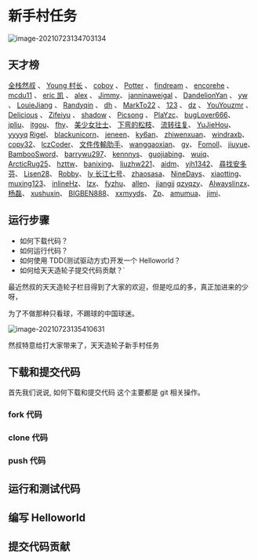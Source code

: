 # 新手村任务

![image-20210723134703134](https://gitee.com/josephxia/picgo/raw/master/juejin/image-20210723134703134.png)

## 天才榜

[全栈然叔](https://github.com/su37josephxia) 、
[Young 村长](https://github.com/57code) 、
[coboy](https://github.com/amebyte) 、
[Potter](https://github.com/yxw007) 、
[findream](https://github.com/224137748) 、
[encorehe](https://github.com/encorehe) 、
[mcdu11](https://github.com/mcdu11) 、
[eric 凯](https://github.com/yk-knight) 、
[alex](https://github.com/alexgy1) 、
[Jimmy](https://github.com/First-Jim)、
[janninaweigal](https://github.com/janninaweigal) 、
[DandelionYan](https://github.com/DandelionYan) 、
[yw](https://github.com/yanwufly) 、
[LouieJiang](https://github.com/LouieJiang) 、
[Randyqin](https://github.com/qinran0423) 、
[dh](https://github.com/xf017946) 、
[MarkTo22](https://github.com/MarkTo22) 、
[123](https://github.com/141110126/) 、
[dz](https://github.com/dongson001/) 、
[YouYouzmr](https://github.com/YouYouzmr) 、
[Delicious](https://github.com/17318061024) 、
[Zifeiyu](https://github.com/zifeiyu666) 、
[shadow](https://github.com/Mr-House) 、
[Picsong](https://github.com/Picsong) 、
[PlaYzc](https://github.com/es329)、
[bugLover666](https://github.com/bugLover666)、
[jpliu](https://github.com/jp-liu)、
[itgou](https://github.com/itgou)、
[fhy](https://github.com/fhy1)、
[美少女壮士](https://github.com/aray0911)、
[下弯的松枝](https://github.com/sitonlotus)、
[流转往复](https://github.com/Breezes1993)、
[YuJieHou](https://github.com/YuJieHou/)、
[yyyyq](https://github.com/yyyyq/)
[Rigel](https://github.com/Galaxy-Rigel)、
[blackunicorn](https://github.com/blaunicorn/)、
[jeneen](https://github.com/zx1001011)、
[ky6an](https://github.com/ky6an)、
[zhiwenxuan](https://github.com/zhiwenxuan)、
[windraxb](https://github.com/windraxb)、
[copy32](https://github.com/copy32)、
[lczCoder](https://github.com/lczCoder)、
[文件传輸肋手](https://github.com/CaesarAuditore)、
[wanggaoxian](https://github.com/wanggaoxiantongxue)、
[gy](https://github.com/Glyxc)、
[Fomoll](https://github.com/fomoll)、
[jiuyue](https://github.com/SeptemberMaples)、
[BambooSword](https://github.com/BambooSword)、
[barrywu297](https://github.com/barrywu297)、
[kennnys](https://github.com/HuiWang111)、
[guojiabing](https://github.com/guojiabing)、
[wujq](https://github.com/asd2766)、
[ArcticRug25](https://github.com/ArcticRug25)、
[hzttw](https://github.com/hzttw)、
[banixing](https://github.com/banixing)、
[liuzhw221](https://github.com/liuzhw221)、
[aidm](https://github.com/aidm)、
[yjh1342](https://github.com/yjh1342)、
[尋找安多芬](https://github.com/season19840122)、
[Lisen28](https://github.com/Lisen28)、
[Robby](https://github.com/smalltee)、
[ly 长江七号](https://github.com/ly42273739)、
[zhaosasa](https://github.com/zhaosasa)、
[NineDays](https://github.com/sayNo123)、
[xiaotting](https://github.com/xiaotting)、
[muxing123](https://github.com/muxing123)、
[inlineHz](https://github.com/inlineHz)、
[lzx](https://github.com/lzx)、
[fyzhu](https://github.com/fyzhu)、
[allen](https://github.com/liangle)、
[jiangjj](https://github.com/rhythm022)
[qzyqzy](https://github.com/qzyqzy)、
[Alwayslinzx](https://github.com/Alwayslinzx)、
[杨磊](https://github.com/yl-code)、
[xushuxin](https://github.com/xushuxin)、
[BIGBEN888](https://github.com/BIGBEN888)、
[xxmyyds](https://github.com/xxmyyds)、
[Zp](https://github.com/CNZp)、
[amumua](https://github.com/linyuhong97)、
[jimi](https://github.com/jimixy)、

## 运行步骤

- 如何下载代码？
- 如何运行代码？
- 如何使用 TDD(测试驱动方式)开发一个 Helloworld？
- 如何给天天造轮子提交代码贡献？`

最近然叔的天天造轮子栏目得到了大家的欢迎，但是吃瓜的多，真正加进来的少呀，

为了不做那种只看球，不踢球的中国球迷。

![image-20210723135410631](https://gitee.com/josephxia/picgo/raw/master/juejin/image-20210723135410631.png)

然叔特意给打大家带来了，天天造轮子新手村任务

## 下载和提交代码

首先我们说说, 如何下载和提交代码 这个主要都是 git 相关操作。

### fork 代码

### clone 代码

### push 代码

## 运行和测试代码

## 编写 Helloworld

## 提交代码贡献
